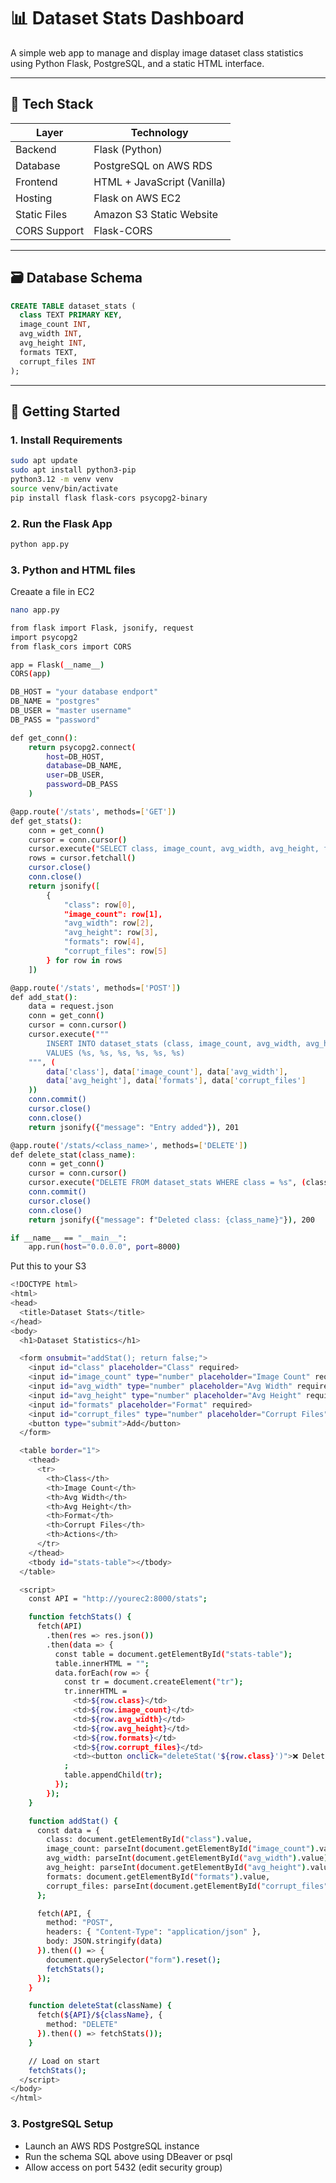 # 📊 Dataset Stats Dashboard

A simple web app to manage and display image dataset class statistics using Python Flask, PostgreSQL, and a static HTML interface.

---

## 🔧 Tech Stack

| Layer         | Technology                  |
|---------------|-----------------------------|
| Backend       | Flask (Python)              |
| Database      | PostgreSQL on AWS RDS       |
| Frontend      | HTML + JavaScript (Vanilla) |
| Hosting       | Flask on AWS EC2            |
| Static Files  | Amazon S3 Static Website    |
| CORS Support  | Flask-CORS                  |

---

## 🗃️ Database Schema

```sql
CREATE TABLE dataset_stats (
  class TEXT PRIMARY KEY,
  image_count INT,
  avg_width INT,
  avg_height INT,
  formats TEXT,
  corrupt_files INT
);
```

---

## 🚀 Getting Started


### 1. Install Requirements

```bash
sudo apt update
sudo apt install python3-pip
python3.12 -m venv venv
source venv/bin/activate
pip install flask flask-cors psycopg2-binary
```
### 2. Run the Flask App

```bash
python app.py
```


### 3. Python and HTML files
Creaate a file in EC2
```bash
nano app.py
```
```bash
from flask import Flask, jsonify, request
import psycopg2
from flask_cors import CORS

app = Flask(__name__)
CORS(app)

DB_HOST = "your database endport"
DB_NAME = "postgres"
DB_USER = "master username"
DB_PASS = "password"

def get_conn():
    return psycopg2.connect(
        host=DB_HOST,
        database=DB_NAME,
        user=DB_USER,
        password=DB_PASS
    )

@app.route('/stats', methods=['GET'])
def get_stats():
    conn = get_conn()
    cursor = conn.cursor()
    cursor.execute("SELECT class, image_count, avg_width, avg_height, formats, corrupt_files FROM dataset_stats")
    rows = cursor.fetchall()
    cursor.close()
    conn.close()
    return jsonify([
        {
            "class": row[0],
            "image_count": row[1],
            "avg_width": row[2],
            "avg_height": row[3],
            "formats": row[4],
            "corrupt_files": row[5]
        } for row in rows
    ])

@app.route('/stats', methods=['POST'])
def add_stat():
    data = request.json
    conn = get_conn()
    cursor = conn.cursor()
    cursor.execute("""
        INSERT INTO dataset_stats (class, image_count, avg_width, avg_height, formats, corrupt_files)
        VALUES (%s, %s, %s, %s, %s, %s)
    """, (
        data['class'], data['image_count'], data['avg_width'],
        data['avg_height'], data['formats'], data['corrupt_files']
    ))
    conn.commit()
    cursor.close()
    conn.close()
    return jsonify({"message": "Entry added"}), 201

@app.route('/stats/<class_name>', methods=['DELETE'])
def delete_stat(class_name):
    conn = get_conn()
    cursor = conn.cursor()
    cursor.execute("DELETE FROM dataset_stats WHERE class = %s", (class_name,))
    conn.commit()
    cursor.close()
    conn.close()
    return jsonify({"message": f"Deleted class: {class_name}"}), 200

if __name__ == "__main__":
    app.run(host="0.0.0.0", port=8000)
```

Put this to your S3
```bash
<!DOCTYPE html>
<html>
<head>
  <title>Dataset Stats</title>
</head>
<body>
  <h1>Dataset Statistics</h1>

  <form onsubmit="addStat(); return false;">
    <input id="class" placeholder="Class" required>
    <input id="image_count" type="number" placeholder="Image Count" required>
    <input id="avg_width" type="number" placeholder="Avg Width" required>
    <input id="avg_height" type="number" placeholder="Avg Height" required>
    <input id="formats" placeholder="Format" required>
    <input id="corrupt_files" type="number" placeholder="Corrupt Files" required>
    <button type="submit">Add</button>
  </form>

  <table border="1">
    <thead>
      <tr>
        <th>Class</th>
        <th>Image Count</th>
        <th>Avg Width</th>
        <th>Avg Height</th>
        <th>Format</th>
        <th>Corrupt Files</th>
        <th>Actions</th>
      </tr>
    </thead>
    <tbody id="stats-table"></tbody>
  </table>

  <script>
    const API = "http://yourec2:8000/stats";

    function fetchStats() {
      fetch(API)
        .then(res => res.json())
        .then(data => {
          const table = document.getElementById("stats-table");
          table.innerHTML = "";
          data.forEach(row => {
            const tr = document.createElement("tr");
            tr.innerHTML = 
              <td>${row.class}</td>
              <td>${row.image_count}</td>
              <td>${row.avg_width}</td>
              <td>${row.avg_height}</td>
              <td>${row.formats}</td>
              <td>${row.corrupt_files}</td>
              <td><button onclick="deleteStat('${row.class}')">❌ Delete</button></td>
            ;
            table.appendChild(tr);
          });
        });
    }

    function addStat() {
      const data = {
        class: document.getElementById("class").value,
        image_count: parseInt(document.getElementById("image_count").value),
        avg_width: parseInt(document.getElementById("avg_width").value),
        avg_height: parseInt(document.getElementById("avg_height").value),
        formats: document.getElementById("formats").value,
        corrupt_files: parseInt(document.getElementById("corrupt_files").value)
      };

      fetch(API, {
        method: "POST",
        headers: { "Content-Type": "application/json" },
        body: JSON.stringify(data)
      }).then(() => {
        document.querySelector("form").reset();
        fetchStats();
      });
    }

    function deleteStat(className) {
      fetch(${API}/${className}, {
        method: "DELETE"
      }).then(() => fetchStats());
    }

    // Load on start
    fetchStats();
  </script>
</body>
</html>
```
### 3. PostgreSQL Setup

- Launch an AWS RDS PostgreSQL instance
- Run the schema SQL above using DBeaver or psql
- Allow access on port 5432 (edit security group)

